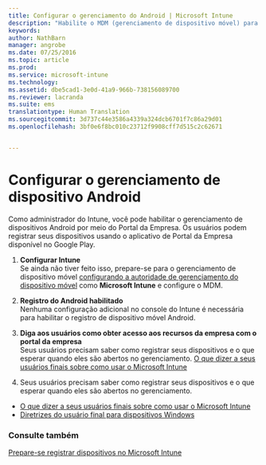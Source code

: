 ```yaml
---
title: Configurar o gerenciamento do Android | Microsoft Intune
description: "Habilite o MDM (gerenciamento de dispositivo móvel) para dispositivos Android e KNOX com o Microsoft Intune."
keywords: 
author: NathBarn
manager: angrobe
ms.date: 07/25/2016
ms.topic: article
ms.prod: 
ms.service: microsoft-intune
ms.technology: 
ms.assetid: dbe5cad1-3e0d-41a9-966b-738156089700
ms.reviewer: lacranda
ms.suite: ems
translationtype: Human Translation
ms.sourcegitcommit: 3d737c44e3586a4339a324dcb6701f7c86a29d01
ms.openlocfilehash: 3bf0e6f8bc010c23712f9908cff7d515c2c62671


---
```


# Configurar o gerenciamento de dispositivo Android
Como administrador do Intune, você pode habilitar o gerenciamento de dispositivos Android por meio do Portal da Empresa. Os usuários podem registrar seus dispositivos usando o aplicativo de Portal da Empresa disponível no Google Play.

1.  **Configurar Intune**<br>
    Se ainda não tiver feito isso, prepare-se para o gerenciamento de dispositivo móvel [configurando a autoridade de gerenciamento do dispositivo móvel](get-ready-to-enroll-devices-in-microsoft-intune.md#set-mobile-device-management-authority) como **Microsoft Intune** e configure o MDM.

2.  **Registro do Android habilitado**<br>
    Nenhuma configuração adicional no console do Intune é necessária para habilitar o registro de dispositivo móvel Android.

3.  **Diga aos usuários como obter acesso aos recursos da empresa com o portal da empresa**<br>
    Seus usuários precisam saber como registrar seus dispositivos e o que esperar quando eles são abertos no gerenciamento. [O que dizer a seus usuários finais sobre como usar o Microsoft Intune](what-to-tell-your-end-users-about-using-microsoft-intune.md)

4.  Seus usuários precisam saber como registrar seus dispositivos e o que esperar quando eles são abertos no gerenciamento.
  - [O que dizer a seus usuários finais sobre como usar o Microsoft Intune](what-to-tell-your-end-users-about-using-microsoft-intune.md)
  - [Diretrizes do usuário final para dispositivos Windows](../enduser/using-your-android-device-with-intune.md)

### Consulte também
[Prepare-se registrar dispositivos no Microsoft Intune](get-ready-to-enroll-devices-in-microsoft-intune.md)



<!--HONumber=Aug16_HO5-->


